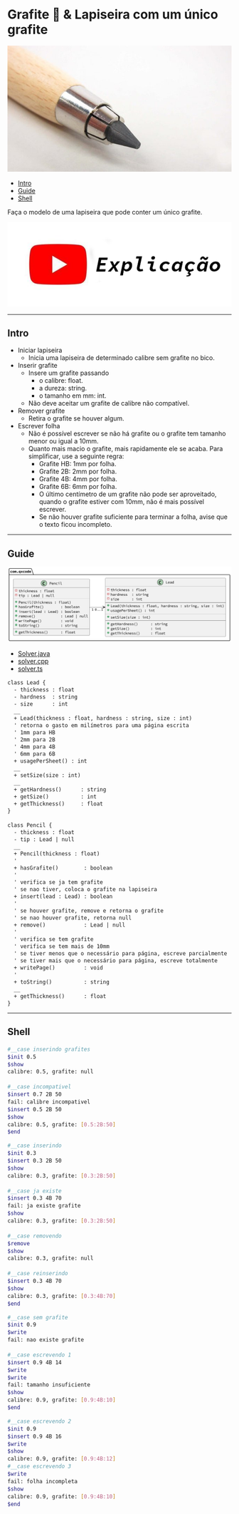 # Grafite 🎥 & Lapiseira com um único grafite

![cover](cover.jpg)

[](toc)

- [Intro](#intro)
- [Guide](#guide)
- [Shell](#shell)
[](toc)

Faça o modelo de uma lapiseira que pode conter um único grafite.

[![explicação](../_images/explicacao.png)](https://youtu.be/LvZODN2rL6s)

***

## Intro

- Iniciar lapiseira
  - Inicia uma lapiseira de determinado calibre sem grafite no bico.
- Inserir grafite
  - Insere um grafite passando
    - o calibre: float.
    - a dureza: string.
    - o tamanho em mm: int.
  - Não deve aceitar um grafite de calibre não compatível.
- Remover grafite
  - Retira o grafite se houver algum.
- Escrever folha
  - Não é possível escrever se não há grafite ou o grafite tem tamanho menor ou igual a 10mm.
  - Quanto mais macio o grafite, mais rapidamente ele se acaba. Para simplificar, use a seguinte regra:
    - Grafite HB: 1mm por folha.
    - Grafite 2B: 2mm por folha.
    - Grafite 4B: 4mm por folha.
    - Grafite 6B: 6mm por folha.
    - O último centímetro de um grafite não pode ser aproveitado, quando o grafite estiver com 10mm, não é mais possível escrever.
    - Se não houver grafite suficiente para terminar a folha, avise que o texto ficou incompleto.

***

## Guide

![diagrama](diagrama.png)

- [Solver.java](.cache/draft.java)
- [solver.cpp ](.cache/draft.cpp)
- [solver.ts  ](.cache/draft.ts )

[](load)[](diagrama.puml)[](plantuml:fenced:filter)

```plantuml
class Lead {
  - thickness : float
  - hardness  : string
  - size      : int
  __
  + Lead(thickness : float, hardness : string, size : int)
  ' retorna o gasto em milímetros para uma página escrita
  ' 1mm para HB
  ' 2mm para 2B
  ' 4mm para 4B
  ' 6mm para 6B
  + usagePerSheet() : int
  __
  + setSize(size : int)
  __
  + getHardness()      : string
  + getSize()          : int
  + getThickness()     : float
}

class Pencil {
  - thickness : float
  - tip : Lead | null
  __
  + Pencil(thickness : float)
  '
  + hasGrafite()        : boolean
  '
  ' verifica se ja tem grafite
  ' se nao tiver, coloca o grafite na lapiseira
  + insert(lead : Lead) : boolean
  '
  ' se houver grafite, remove e retorna o grafite
  ' se nao houver grafite, retorna null
  + remove()            : Lead | null
  '
  ' verifica se tem grafite
  ' verifica se tem mais de 10mm
  ' se tiver menos que o necessário para página, escreve parcialmente
  ' se tiver mais que o necessário para página, escreve totalmente
  + writePage()         : void
  '
  + toString()          : string
  __
  + getThickness()      : float
}
```

[](load)

***

## Shell

```bash
#__case inserindo grafites
$init 0.5
$show
calibre: 0.5, grafite: null

#__case incompativel
$insert 0.7 2B 50
fail: calibre incompativel
$insert 0.5 2B 50
$show
calibre: 0.5, grafite: [0.5:2B:50]
$end
```

```bash
#__case inserindo
$init 0.3
$insert 0.3 2B 50
$show
calibre: 0.3, grafite: [0.3:2B:50]

#__case ja existe
$insert 0.3 4B 70
fail: ja existe grafite
$show
calibre: 0.3, grafite: [0.3:2B:50]

#__case removendo
$remove
$show
calibre: 0.3, grafite: null

#__case reinserindo
$insert 0.3 4B 70
$show
calibre: 0.3, grafite: [0.3:4B:70]
$end
```

```bash
#__case sem grafite
$init 0.9
$write
fail: nao existe grafite

#__case escrevendo 1
$insert 0.9 4B 14
$write
$write
fail: tamanho insuficiente
$show
calibre: 0.9, grafite: [0.9:4B:10]
$end
```

```bash
#__case escrevendo 2
$init 0.9
$insert 0.9 4B 16
$write
$show
calibre: 0.9, grafite: [0.9:4B:12]
#__case escrevendo 3
$write
fail: folha incompleta
$show
calibre: 0.9, grafite: [0.9:4B:10]
$end
```
